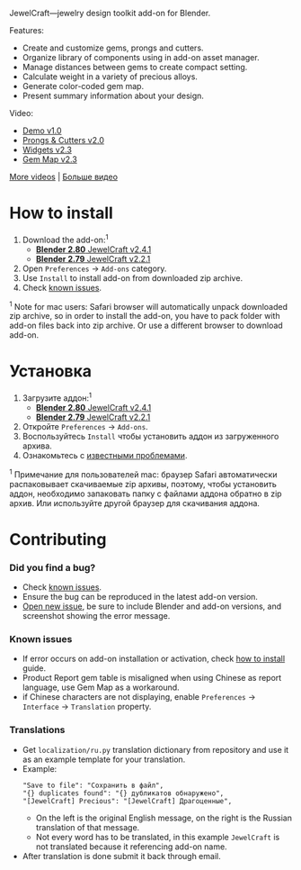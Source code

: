 JewelCraft—jewelry design toolkit add-on for Blender.

Features:

* Create and customize gems, prongs and cutters.
* Organize library of components using in add-on asset manager.
* Manage distances between gems to create compact setting.
* Calculate weight in a variety of precious alloys.
* Generate color-coded gem map.
* Present summary information about your design.

Video:

* [Demo v1.0](https://youtu.be/XZ6uIdNnrHk)
* [Prongs & Cutters v2.0](https://youtu.be/AZlCFg8bDSg)
* [Widgets v2.3](https://youtu.be/9VN_-seau3k)
* [Gem Map v2.3](https://youtu.be/aQ__ec0BAbE)

[More videos][playlist_en] | [Больше видео][playlist_ru]


How to install
==========================

1. Download the add-on:<sup>1</sup>
    * [**Blender 2.80** JewelCraft v2.4.1][v_latest]
    * [**Blender 2.79** JewelCraft v2.2.1][v_legacy]
2. Open `Preferences` → `Add-ons` category.
3. Use `Install` to install add-on from downloaded zip archive.
4. Check [known issues](#known-issues).

<sup>1</sup> Note for mac users: Safari browser will automatically unpack downloaded zip archive, so in order to install the add-on, you have to pack folder with add-on files back into zip archive. Or use a different browser to download add-on.


Установка
==========================

1. Загрузите аддон:<sup>1</sup>
    * [**Blender 2.80** JewelCraft v2.4.1][v_latest]
    * [**Blender 2.79** JewelCraft v2.2.1][v_legacy]
2. Откройте `Preferences` → `Add-ons`.
3. Воспользуйтесь `Install` чтобы установить аддон из загруженного архива.
4. Ознакомьтесь с [известными проблемами](#known-issues).

<sup>1</sup> Примечание для пользователей mac: браузер Safari автоматически распаковывает скачиваемые zip архивы, поэтому, чтобы установить аддон, необходимо запаковать папку с файлами аддона обратно в zip архив. Или используйте другой браузер для скачивания аддона.


Contributing
==========================

### Did you find a bug?

* Check [known issues](#known-issues).
* Ensure the bug can be reproduced in the latest add-on version.
* [Open new issue][new_issue], be sure to include Blender and add-on versions, and screenshot showing the error message.

### Known issues

* If error occurs on add-on installation or activation, check [how to install](#how-to-install) guide.
* Product Report gem table is misaligned when using Chinese as report language, use Gem Map as a workaround.
* if Chinese characters are not displaying, enable `Preferences` → `Interface` → `Translation` property.

### Translations

* Get `localization/ru.py` translation dictionary from repository and use it as an example template for your translation.
* Example:
  ```
  "Save to file": "Сохранить в файл",
  "{} duplicates found": "{} дубликатов обнаружено",
  "[JewelCraft] Precious": "[JewelCraft] Драгоценные",
  ```
  * On the left is the original English message, on the right is the Russian translation of that message.
  * Not every word has to be translated, in this example `JewelCraft` is not translated because it referencing add-on name.
* After translation is done submit it back through email.


[v_latest]: https://github.com/mrachinskiy/jewelcraft/releases/download/v2.4.1/jewelcraft-2_4_1.zip
[v_legacy]: https://github.com/mrachinskiy/jewelcraft/releases/download/v2.2.1/jewelcraft-2_2_1.zip
[playlist_en]: https://www.youtube.com/playlist?list=PLCoK1Ao0T01KhfestF7xCic1jf5YjXiVh
[playlist_ru]: https://www.youtube.com/playlist?list=PLCoK1Ao0T01KQ0cobvQLR2q3sYF6fH2lh
[new_issue]: https://github.com/mrachinskiy/jewelcraft/issues/new
